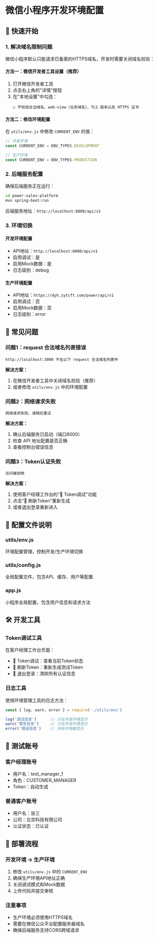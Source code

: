 # 微信小程序开发环境配置

## 🚀 快速开始

### 1. 解决域名限制问题

微信小程序默认只能请求已备案的HTTPS域名，开发时需要关闭域名校验：

#### 方法一：微信开发者工具设置（推荐）
1. 打开微信开发者工具
2. 点击右上角的"详情"按钮
3. 在"本地设置"中勾选：
   ```
   ☑️ 不校验合法域名、web-view（业务域名）、TLS 版本以及 HTTPS 证书
   ```

#### 方法二：修改环境配置
在 `utils/env.js` 中修改 `CURRENT_ENV` 的值：
```javascript
// 开发环境
const CURRENT_ENV = ENV_TYPES.DEVELOPMENT

// 生产环境
const CURRENT_ENV = ENV_TYPES.PRODUCTION
```

### 2. 后端服务配置

确保后端服务正在运行：
```bash
cd power-sales-platform
mvn spring-boot:run
```

后端服务地址：`http://localhost:8000/api/v1`

### 3. 环境切换

#### 开发环境配置
- API地址：`http://localhost:8000/api/v1`
- 启用调试：是
- 启用Mock数据：是
- 日志级别：debug

#### 生产环境配置
- API地址：`https://dyh.zytcft.com/power/api/v1`
- 启用调试：否
- 启用Mock数据：否
- 日志级别：error

## 🔧 常见问题

### 问题1：request 合法域名列表错误
```
http://localhost:3000 不在以下 request 合法域名列表中
```

**解决方案：**
1. 在微信开发者工具中关闭域名校验（推荐）
2. 或者修改 `utils/env.js` 中的环境配置

### 问题2：网络请求失败
```
网络请求失败，请稍后重试
```

**解决方案：**
1. 确认后端服务已启动（端口8000）
2. 检查 API 地址配置是否正确
3. 查看控制台错误信息

### 问题3：Token认证失败
```
访问被拒绝
```

**解决方案：**
1. 使用客户经理工作台的"🔧 Token调试"功能
2. 点击"🔄 刷新Token"重新生成
3. 或者退出登录重新进入

## 📁 配置文件说明

### utils/env.js
环境配置管理，控制开发/生产环境切换

### utils/config.js
全局配置文件，包含API、缓存、用户等配置

### app.js
小程序全局配置，包含用户信息和请求方法

## 🛠️ 开发工具

### Token调试工具
在客户经理工作台页面：
- 🔧 Token调试：查看当前Token状态
- 🔄 刷新Token：重新生成测试Token
- 🚪 退出登录：清除所有认证信息

### 日志工具
使用环境管理工具的日志方法：
```javascript
const { log, warn, error } = require('./utils/env')

log('调试信息')      // 只在开发环境显示
warn('警告信息')     // 只在开发环境显示  
error('错误信息')    // 所有环境都显示
```

## 📱 测试账号

### 客户经理账号
- 用户名：test_manager_1
- 角色：CUSTOMER_MANAGER
- Token：自动生成

### 普通客户账号
- 用户名：张三
- 公司：北京科技有限公司
- 认证状态：已认证

## 🔄 部署流程

### 开发环境 → 生产环境
1. 修改 `utils/env.js` 中的 `CURRENT_ENV`
2. 确保生产环境API地址正确
3. 关闭调试模式和Mock数据
4. 上传代码并提交审核

### 注意事项
- 生产环境必须使用HTTPS域名
- 需要在微信公众平台配置服务器域名
- 确保后端服务支持CORS跨域请求 